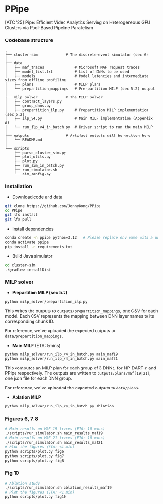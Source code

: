 # PPipe

[ATC '25] Pipe: Efficient Video Analytics Serving on Heterogeneous GPU Clusters via Pool-Based Pipeline Parallelism

### Codebase structure

```
.
├── cluster-sim             # The discrete-event simulator (sec 6)
│
├── data
│   ├── maf_traces              # Microsoft MAF request traces
│   ├── model_list.txt          # List of DNNs to be used
│   ├── models                  # Model latencies and intermediate sizes from offline profiling
│   ├── plans                   # MILP plans
│   └── prepartition_mappings   # Pre-partition MILP (sec 5.2) output
│
├── milp_solver             # The MILP solver
│   ├── contract_layers.py
│   ├── group_dnns.py
│   ├── prepartition_ilp.py     # Prepartition MILP implementation (sec 5.2)
│   ├── ilp_v4.py               # Main MILP implementation (Appendix A)
│   └── run_ilp_v4_in_batch.py  # Driver script to run the main MILP
│
├── outputs                 # Artifact outputs will be written here
│   └── README.md
│
└── scripts
    ├── parse_cluster_sim.py
    ├── plot_utils.py
    ├── plot.py
    ├── run_sim_in_batch.py
    ├── run_simulator.sh
    └── sim_config.py

```

### Installation

* Download code and data

```bash
git clone https://github.com/JonnyKong/PPipe
cd PPipe
git lfs install
git lfs pull
```

* Install dependencies

```bash
conda create -n ppipe python=3.12   # Please replace env name with a unique one
conda activate ppipe
pip install -r requirements.txt
```

* Build Java simulator

```bash
cd cluster-sim
./gradlew installDist
```

### MILP solver

* **Prepartition MILP (sec 5.2)**

```bash
python milp_solver/prepartition_ilp.py
```

This writes the outputs to `outputs/prepartition_mappings`, one CSV for each
model. Each CSV represents the mapping between DNN layer names to its
corresponding chunk ID.

For reference, we've uploaded the expected outputs to
`data/prepartition_mappings`.

* **Main MILP** (ETA: 5mins)

```bash
python milp_solver/run_ilp_v4_in_batch.py main_maf19
python milp_solver/run_ilp_v4_in_batch.py main_maf21
```

This computes an MILP plan for each group of 3 DNNs, for NP, DART-r, and PPipe
respectively. The outputs are written to `outputs/plans/maf[19|21]`, one json
file for each DNN group.

For reference, we've uploaded the expected outputs to `data/plans`.

* **Ablation MILP**
```bash
python milp_solver/run_ilp_v4_in_batch.py ablation
```

### Figures 6, 7, 8

```bash
# Main results on MAF 19 traces (ETA: 10 mins)
./scripts/run_simulator.sh main_results_maf19
# Main results on MAF 21 traces (ETA: 10 mins)
./scripts/run_simulator.sh main_results_maf21
# Plot the figures (ETA: <1 min)
python scripts/plot.py fig6
python scripts/plot.py fig7
python scripts/plot.py fig8
```

### Fig 10

```bash
# Ablation study
./scripts/run_simulator.sh ablation_results_maf19
# Plot the figures (ETA: <1 min)
python scripts/plot.py fig10
```
